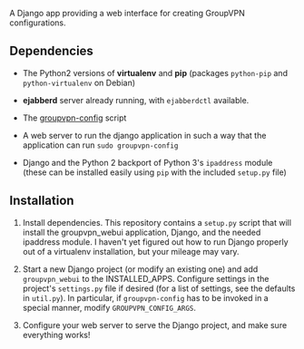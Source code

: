 A Django app providing a web interface for creating GroupVPN
configurations.

Dependencies
------------

*   The Python2 versions of **virtualenv** and **pip** (packages
    `python-pip` and `python-virtualenv` on Debian)

*   **ejabberd** server already running, with `ejabberdctl` available.

*   The [groupvpn-config] script

*   A web server to run the django application in such a way that the
    application can run `sudo groupvpn-config`

*   Django and the Python 2 backport of Python 3's `ipaddress` module
    (these can be installed easily using `pip` with the included
    `setup.py` file)

Installation
------------

1.  Install dependencies. This repository contains a `setup.py` script
    that will install the groupvpn_webui application, Django, and the
    needed ipaddress module. I haven't yet figured out how to run Django
    properly out of a virtualenv installation, but your mileage may
    vary.

2.  Start a new Django project (or modify an existing one) and add
    `groupvpn_webui` to the INSTALLED_APPS. Configure settings in the
    project's `settings.py` file if desired (for a list of settings, see
    the defaults in `util.py`). In particular, if `groupvpn-config` has
    to be invoked in a special manner, modify `GROUPVPN_CONFIG_ARGS`.

3.  Configure your web server to serve the Django project, and make sure
    everything works!

[groupvpn-config]: https://github.com/kalgynirae/groupvpn-config

